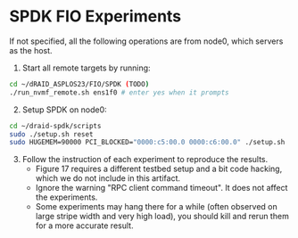 # SPDK FIO Experiments

If not specified, all the following operations are from node0, which servers as the host.

1. Start all remote targets by running:
```Bash
cd ~/dRAID_ASPLOS23/FIO/SPDK (TODO)
./run_nvmf_remote.sh ens1f0 # enter yes when it prompts
```

2. Setup SPDK on node0:
```Bash
cd ~/draid-spdk/scripts
sudo ./setup.sh reset
sudo HUGEMEM=90000 PCI_BLOCKED="0000:c5:00.0 0000:c6:00.0" ./setup.sh
```

3. Follow the instruction of each experiment to reproduce the results.
   - Figure 17 requires a different testbed setup and a bit code hacking, which we do not include in this artifact.
   - Ignore the warning "RPC client command timeout". It does not affect the experiments.
   - Some experiments may hang there for a while (often observed on large stripe width and very high load), you should kill and rerun them for a more accurate result.